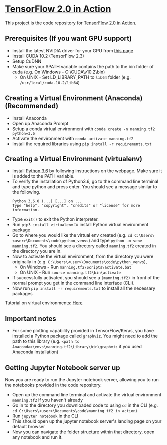 # [TensorFlow 2.0 in Action](https://www.manning.com/books/tensorflow-in-action)

This project is the code repository for [TensorFlow 2.0 in Action](https://www.manning.com/books/tensorflow-in-action).

## Prerequisites (If you want GPU support)

* Install the latest NVIDIA driver for your GPU from [this page](https://www.nvidia.com/download/index.aspx?lang=en-us)
* Install CUDA 10.2 (TensorFlow 2.3)
* Setup CuDNN
* Make sure your $PATH variable contains the path to the bin folder of cuda (e.g. On Windows - C:\CUDA\v10.2\bin)
  * On UNIX - Set LD_LIBRARY_PATH to `lib64` folder (e.g. `/usr/local/cuda-10.2/lib64`)

## Creating a Virtual Environment (Anaconda) (Recommended)

* Install Anaconda
* Open up Anaconda Prompt
* Setup a conda virtual environment with `conda create -n manning.tf2 python=3.6`
* Activate the environment with `conda activate manning.tf2`
* Install the required libraries using `pip install -r requirements.txt`

## Creating a Virtual Environment (virtualenv)

* Install [Python 3.6](https://www.python.org/downloads/release/python-360/) by following instructions on the webpage. Make sure it is added to the PATH variable. 
* To verify the installation of Python3.6, go to the command line terminal and type python and press enter. You should see a message similar to the following.
	```
	Python 3.6.0 (...) [...] on ...
	Type "help", "copyright", "credits" or "license" for more information.
	```
* Type `exit()` to exit the Python interpreter.
* Run `pip3 install virtualenv` to install Python virtual environment package
* Go to where you would like the virtual env created (e.g. `cd C:\Users\<user>\Documents\code\python_venvs`) and type `python -m venv manning.tf2`. You should see a directory called `manning.tf2` created in the directory you are in.
* Now to activate the virtual environment, from the directory you were originally in (e.g. `C:\Users\<user>\Documents\code\python_venvs`), 
	* On Windows - Run `manning.tf2\Scripts\activate.bat`
	* On UNIX - Run `source manning.tf2\bin\activate`
* If successfully activated, you should see a `(manning.tf2)` in front of the normal prompt you get in the command line interface (CLI).
* Now run `pip install -r requirements.txt` to install all the necessary packages

Tutorial on virtual environments: [Here](https://docs.python.org/3/tutorial/venv.html)

## Important notes

* For some plotting capability provided in TensorFlow/Keras, you have installed a Python package called `graphviz`. You might need to add the path to this library (e.g. `<path to Anaconda>\envs\manning.tf2\Library\bin\graphviz` if you used Anaconda installation)

## Getting Jupyter Notebook server up

Now you are ready to run the Jupyter notebook server, allowing you to run the notebooks provided in the code repository.

* Open up the command line terminal and activate the virtual environment `manning.tf2` if you haven't already
* Go in to the directory you downloaded code to using `cd` in the CLI (e.g. `cd C:\Users\<user>\Documents\code\manning_tf2_in_action`)
* Run `jupyter notebook` in the CLI
* This should open up the jupyter notebook server's landing page on your default browser
* Now you can navigate the folder structure within that directory, open any notebook and run it.
